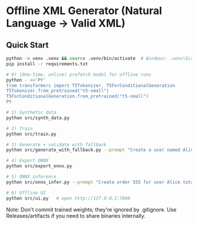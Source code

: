 # Offline XML Generator (Natural Language → Valid XML)

## Quick Start
```bash
python -m venv .venv && source .venv/bin/activate  # Windows: .venv\Scripts\activate
pip install -r requirements.txt

# 0) (One-time, online) prefetch model for offline runs
python - <<'PY'
from transformers import T5Tokenizer, T5ForConditionalGeneration
T5Tokenizer.from_pretrained("t5-small")
T5ForConditionalGeneration.from_pretrained("t5-small")
PY

# 1) Synthetic data
python src/synth_data.py

# 2) Train
python src/train.py

# 3) Generate + validate with fallback
python src/generate_with_fallback.py --prompt "Create a user named Alice with ID 123 and email alice@example.com" --schema user

# 4) Export ONNX
python src/export_onnx.py

# 5) ONNX inference
python src/onnx_infer.py --prompt "Create order 555 for user Alice totaling 123.45" --schema order

# 6) Offline UI
python src/ui.py   # open http://127.0.0.1:7860
```

Note: Don't commit trained weights; they're ignored by .gitignore. Use Releases/artifacts if you need to share binaries internally.
